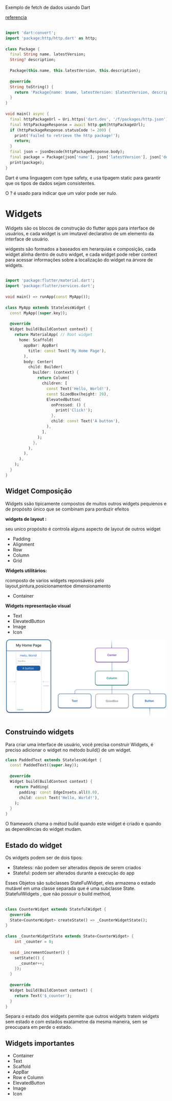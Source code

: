 

Exemplo de fetch de dados usando Dart


[referencia](https://docs.flutter.dev/get-started/fwe/fundamentals)


```dart

import 'dart:convert';
import 'package:http/http.dart' as http;

class Package {
  final String name, latestVersion;
  String? description;

  Package(this.name, this.latestVersion, this.description);

  @override
  String toString() {
    return 'Package{name: $name, latestVersion: $latestVersion, description: $description}';
  }
}

void main() async {
  final httpPackageUrl = Uri.https('dart.dev', '/f/packages/http.json');
  final httpPackageResponse = await http.get(httpPackageUrl);
  if (httpPackageResponse.statusCode != 200) {
    print('Failed to retrieve the http package!');
    return;
  }
  final json = jsonDecode(httpPackageResponse.body);
  final package = Package(json['name'], json['latestVersion'], json['description']);
  print(package);
}

```

Dart é uma linguagem com type safety, e usa tipagem static para garantir que os tipos de dados sejam consistentes.

O ? é usado para indicar que um valor pode ser nulo.


# Widgets

Widgets são os blocos de construção do flutter apps para interface de usuários, e cada widget is um imutavel declarativo de um elemento da interface de usuário.

widgests são formados a baseados em herarquias e composição, cada widget alinha dentro de outro widget, e cada widget  pode reber context para acessar informações sobre a localização do widget na árvore de widgets.

```dart

import 'package:flutter/material.dart';
import 'package:flutter/services.dart';

void main() => runApp(const MyApp());

class MyApp extends StatelessWidget {
  const MyApp({super.key});

  @override
  Widget build(BuildContext context) {
    return MaterialApp( // Root widget
      home: Scaffold(
        appBar: AppBar(
          title: const Text('My Home Page'),
        ),
        body: Center(
          child: Builder(
            builder: (context) {
              return Column(
                children: [
                  const Text('Hello, World!'),
                  const SizedBox(height: 20),
                  ElevatedButton(
                    onPressed: () {
                      print('Click!');
                    },
                    child: const Text('A button'),
                  ),
                ],
              );
            },
          ),
        ),
      ),
    );
  }
}
```

## Widget Composição

Widgets ssão tipicamente compostos de muitos outros widgets pequienos e de propósito único que se combinam para porduzir efeitos

**widgets de layout :**

seu unico propósito é controla alguns aspecto de layout de outros widget

- Padding
- Alignment
- Row
- Column
- Grid


**Widgets utilitários:**

rcomposto de varios widgets reponsáveis pelo layout,pintura,posicionamentoe dimensionamento

- Container

**Widgets representação visual**

- Text
- ElevatedButton
- Image
- Icon


![alt text](image.png)

## Construindo widgets

Para criar uma interface de usuário, você precisa construir Widgets, é preciso adicionar o widget no método build() de um widget.

```dart
class PaddedText extends StatelessWidget {
  const PaddedText({super.key});

  @override
  Widget build(BuildContext context) {
    return Padding(
      padding: const EdgeInsets.all(8.0),
      child: const Text('Hello, World!'),
    );
  }
}

```


O framework chama o métod build quando este widget é criado e quando as dependências do widget mudam.

## Estado do widget

Os widgets podem ser de dois tipos:

- Stateless: não podem ser alterados depois de serem criados
- Stateful: podem ser alterados durante a execução do app

Esses Objetos são subclasses StateFulWidget, eles armazena o estado mutável em uma classe separada que é uma subclasse State. StatefulWidgets , que não possuir o build method,

``` dart

class CounterWidget extends StatefulWidget {
  @override
  State<CounterWidget> createState() => _CounterWidgetState();
}

class _CounterWidgetState extends State<CounterWidget> {
    int _counter = 0;

  void _incrementCounter() {
    setState(() {
      _counter++;
    });
  }

  @override
  Widget build(BuildContext context) {
    return Text('$_counter');
  }
}

```

Separa o estado dos widgets permite que outros widgets tratem widgets sem estado e com estados exatametne da mesma maneira, sem se preocupara em perde o estado.

## Widgets importantes

- Container
- Text
- Scaffold
- AppBar
- Row e Column
- ElevatedButton
- Image
- Icon
